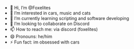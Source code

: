 - 👋 Hi, I’m @Foxelites
- 👀 I’m interested in cars, music and cats
- 🌱 I’m currently learning scripting and software developing
- 💞️ I’m looking to collaborate on Discord
- 📫 How to reach me: via discord (foxelites)
- 😄 Pronouns: he/him
- ⚡ Fun fact: im obsessed with cars

<!---
Foxelites/Foxelites is a ✨ special ✨ repository because its `README.md` (this file) appears on your GitHub profile.
You can click the Preview link to take a look at your changes.
--->
